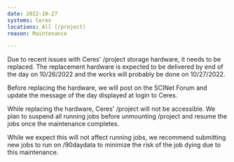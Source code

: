 ```yaml
---
date: 2022-10-27
systems: Ceres
locations: All (/project)
reason: Maintenance

---
```


Due to recent issues with Ceres' /project storage hardware, it needs to be replaced. The replacement hardware is expected to be delivered by end of the day on 10/26/2022 and the works will probably be done on 10/27/2022.

Before replacing the hardware, we will post on the SCINet Forum and update the message of the day displayed at login to Ceres.

While replacing the hardware, Ceres' /project will not be accessible. We plan to suspend all running jobs before unmounting /project and resume the jobs once the maintenance completes.

While we expect this will not affect running jobs, we recommend submitting new jobs to run on /90daydata to minimize the risk of the job dying due to this maintenance.